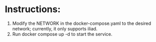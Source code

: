 # Instructions:

1. Modify the NETWORK in the docker-compose.yaml to the desired network; currently, it only supports iliad.
2. Run docker compose up -d to start the service.